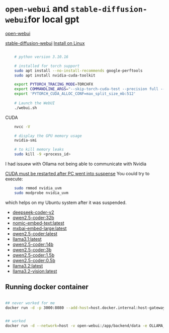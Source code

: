 # `open-webui` and `stable-diffusion-webui`for local gpt

[open-webui](https://github.com/open-webui/open-webui)

[stable-diffusion-webui](https://github.com/AUTOMATIC1111/stable-diffusion-webui)
[Install on Linux](https://github.com/openvinotoolkit/stable-diffusion-webui/wiki/Installation-on-Intel-Silicon#linux)

```bash

    # python version 3.10.16

    # installed for torch support
    sudo apt install --no-install-recommends google-perftools
    sudo apt install nvidia-cuda-toolkit

    export PYTORCH_TRACING_MODE=TORCHFX
    export COMMANDLINE_ARGS="--skip-torch-cuda-test --precision full --no-half --api" 
    export 'PYTORCH_CUDA_ALLOC_CONF=max_split_size_mb:512'
   
    # Launch the WebUI
    ./webui.sh 
```

CUDA

```bash
    nvcc -V

    # display the GPU memory usage
    nvidia-smi 

    # to kill memory leaks
    sudo kill -9 <process_id>
```

I had issuew with Ollama not being able to communicate with Nvidia

[CUDA must be restarted after PC went into suspense](https://discuss.pytorch.org/t/userwarning-cuda-initialization-cuda-unknown-error-this-may-be-due-to-an-incorrectly-set-up-environment-e-g-changing-env-variable-cuda-visible-devices-after-program-start-setting-the-available-devices-to-be-zero/129335/3)
You could try to execute:

```bash
    sudo rmmod nvidia_uvm
    sudo modprobe nvidia_uvm
```

which helps on my Ubuntu system after it was suspended.

* [deepseek-coder-v2](https://ollama.com/library/deepseek-coder-v2)
* [qwen2.5-coder:32b](https://ollama.com/library/qwen2.5-coder:32b)
* [nomic-embed-text:latest](https://ollama.com/library/nomic-embed-text:latest)
* [mxbai-embed-large:latest](https://ollama.com/library/mxbai-embed-large:latest)
* [qwen2.5-coder:latest](https://ollama.com/library/qwen2.5-coder:latest)
* [llama3.1:latest](https://ollama.com/library/llama3.1:latest)
* [qwen2.5-coder:14b](https://ollama.com/library/qwen2.5-coder:14b)
* [qwen2.5-coder:3b](https://ollama.com/library/qwen2.5-coder:3b)
* [qwen2.5-coder:1.5b](https://ollama.com/library/qwen2.5-coder:1.5b)
* [qwen2.5-coder:0.5b](https://ollama.com/library/qwen2.5-coder:0.5b)
* [llama3.2:latest](https://ollama.com/library/llama3.2:latest)
* [llama3.2-vision:latest](https://ollama.com/library/llama3.2-vision:latest)

## Running docker container

```bash

## never worked for me
docker run -d -p 3000:8080 --add-host=host.docker.internal:host-gateway -v open-webui:/app/backend/data --name open-webui --restart always ghcr.io/open-webui/open-webui:main


## worked
docker run -d --network=host -v open-webui:/app/backend/data -e OLLAMA_BASE_URL=http://127.0.0.1:11434 --name open-webui --restart always ghcr.io/open-webui/open-webui:main

```
